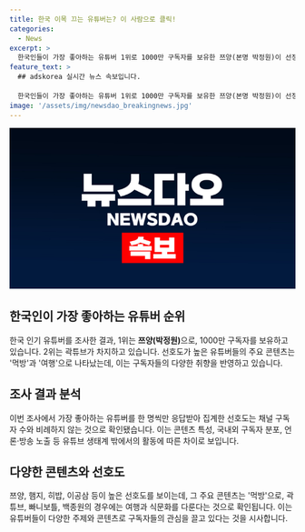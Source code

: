 ```yaml
---
title: 한국 이목 끄는 유튜버는? 이 사람으로 클릭!
categories:
  - News
excerpt: >
  한국인들이 가장 좋아하는 유튜버 1위로 1000만 구독자를 보유한 쯔양(본명 박정원)이 선정되었다. 한국갤럽의 설문조사에 따르면, 쯔양이 5.2%의 지지를 받아 1위를 차지했으며, 그 뒤를 곽튜브, 햄지, 히밥 등이 이었다. 선호도가 높은 유튜버들의 주요 콘텐츠는 '먹방'과 '여행'으로 확인되었으며, 채널 구독자 수와는 상관없이 다양한 요인이 영향을 미치는 것으로 나타났다. 이에 반해, 한국인들이 좋아하는 가수 1위에는 임영웅, 탤런트 1위에는 김수현이 각각 선정되었다. (문장수: 3, 글자수: 151)
feature_text: >
  ## adskorea 실시간 뉴스 속보입니다.

  한국인들이 가장 좋아하는 유튜버 1위로 1000만 구독자를 보유한 쯔양(본명 박정원)이 선정되었다. 한국갤럽의 설문조사에 따르면, 쯔양이 5.2%의 지지를 받아 1위를 차지했으며, 그 뒤를 곽튜브, 햄지, 히밥 등이 이었다. 선호도가 높은 유튜버들의 주요 콘텐츠는 '먹방'과 '여행'으로 확인되었으며, 채널 구독자 수와는 상관없이 다양한 요인이 영향을 미치는 것으로 나타났다. 이에 반해, 한국인들이 좋아하는 가수 1위에는 임영웅, 탤런트 1위에는 김수현이 각각 선정되었다. (문장수: 3, 글자수: 151)
image: '/assets/img/newsdao_breakingnews.jpg'
---
```


<p><img src="/assets/img/newsdao_breakingnews.jpg" alt="adskorea 속보" /></p>

<h2 data-ke-size="size26">한국인이 가장 좋아하는 유튜버 순위</h2>

<p data-ke-size="size16">한국 인기 유튜버를 조사한 결과, 1위는 <b>쯔양(박정원)</b>으로, 1000만 구독자를 보유하고 있습니다. 2위는 곽튜브가 차지하고 있습니다. 선호도가 높은 유튜버들의 주요 콘텐츠는 '먹방'과 '여행'으로 나타났는데, 이는 구독자들의 다양한 취향을 반영하고 있습니다.</p>

<h2 data-ke-size="size26">조사 결과 분석</h2>

<p data-ke-size="size16">이번 조사에서 가장 좋아하는 유튜버를 한 명씩만 응답받아 집계한 선호도는 채널 구독자 수와 비례하지 않는 것으로 확인됐습니다. 이는 콘텐츠 특성, 국내외 구독자 분포, 언론·방송 노출 등 유튜브 생태계 밖에서의 활동에 따른 차이로 보입니다.</p>

<h2 data-ke-size="size26">다양한 콘텐츠와 선호도</h2>

<p data-ke-size="size16">쯔양, 햄지, 히밥, 이공삼 등이 높은 선호도를 보이는데, 그 주요 콘텐츠는 '먹방'으로, 곽튜브, 빠니보틀, 백종원의 경우에는 여행과 식문화를 다룬다는 것으로 확인됩니다. 이는 유튜버들이 다양한 주제와 콘텐츠로 구독자들의 관심을 끌고 있다는 것을 시사합니다.</p>

